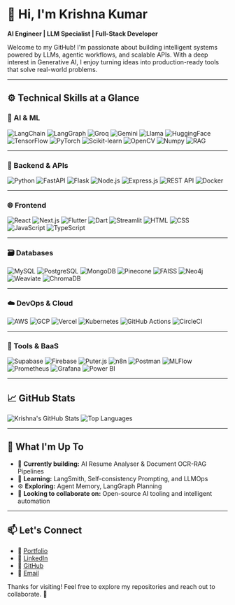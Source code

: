 # 👋 Hi, I'm Krishna Kumar

**AI Engineer | LLM Specialist | Full-Stack Developer**

Welcome to my GitHub! I'm passionate about building intelligent systems powered by LLMs, agentic workflows, and scalable APIs. With a deep interest in Generative AI, I enjoy turning ideas into production-ready tools that solve real-world problems.

---

## ⚙️ Technical Skills at a Glance

### 🧠 AI & ML

![LangChain](https://img.shields.io/badge/LangChain-000000?style=for-the-badge&logo=data:image/svg+xml;base64,PHN2Zy8+&logoColor=white)
![LangGraph](https://img.shields.io/badge/LangGraph-444?style=for-the-badge)
![Groq](https://img.shields.io/badge/Groq%20LLM-FF6B00?style=for-the-badge)
![Gemini](https://img.shields.io/badge/Gemini-4285F4?style=for-the-badge&logo=google)
![Llama](https://img.shields.io/badge/LLaMA-000000?style=for-the-badge)
![HuggingFace](https://img.shields.io/badge/HuggingFace-FCC624?style=for-the-badge&logo=huggingface&logoColor=black)
![TensorFlow](https://img.shields.io/badge/TensorFlow-FF6F00?style=for-the-badge&logo=tensorflow)
![PyTorch](https://img.shields.io/badge/PyTorch-EE4C2C?style=for-the-badge&logo=pytorch&logoColor=white)
![Scikit-learn](https://img.shields.io/badge/Scikit--learn-F7931E?style=for-the-badge&logo=scikit-learn)
![OpenCV](https://img.shields.io/badge/OpenCV-5C3EE8?style=for-the-badge&logo=opencv&logoColor=white)
![Numpy](https://img.shields.io/badge/Numpy-013243?style=for-the-badge&logo=numpy)
![RAG](https://img.shields.io/badge/RAG%20Pipeline-blue?style=for-the-badge)

---

### 🧱 Backend & APIs

![Python](https://img.shields.io/badge/Python-3776AB?style=for-the-badge&logo=python&logoColor=white)
![FastAPI](https://img.shields.io/badge/FastAPI-009688?style=for-the-badge&logo=fastapi)
![Flask](https://img.shields.io/badge/Flask-000000?style=for-the-badge&logo=flask&logoColor=white)
![Node.js](https://img.shields.io/badge/Node.js-339933?style=for-the-badge&logo=node.js&logoColor=white)
![Express.js](https://img.shields.io/badge/Express.js-000000?style=for-the-badge&logo=express&logoColor=white)
![REST API](https://img.shields.io/badge/REST%20API-005571?style=for-the-badge)
![Docker](https://img.shields.io/badge/Docker-2496ED?style=for-the-badge&logo=docker&logoColor=white)

---

### 🌐 Frontend

![React](https://img.shields.io/badge/React-20232A?style=for-the-badge&logo=react&logoColor=61DAFB)
![Next.js](https://img.shields.io/badge/Next.js-000000?style=for-the-badge&logo=next.js)
![Flutter](https://img.shields.io/badge/Flutter-02569B?style=for-the-badge&logo=flutter&logoColor=white)
![Dart](https://img.shields.io/badge/Dart-0175C2?style=for-the-badge&logo=dart)
![Streamlit](https://img.shields.io/badge/Streamlit-FF4B4B?style=for-the-badge&logo=streamlit)
![HTML](https://img.shields.io/badge/HTML5-E34F26?style=for-the-badge&logo=html5&logoColor=white)
![CSS](https://img.shields.io/badge/CSS3-1572B6?style=for-the-badge&logo=css3&logoColor=white)
![JavaScript](https://img.shields.io/badge/JavaScript-F7DF1E?style=for-the-badge&logo=javascript&logoColor=black)
![TypeScript](https://img.shields.io/badge/TypeScript-3178C6?style=for-the-badge&logo=typescript&logoColor=white)

---

### 🗃️ Databases

![MySQL](https://img.shields.io/badge/MySQL-4479A1?style=for-the-badge&logo=mysql&logoColor=white)
![PostgreSQL](https://img.shields.io/badge/PostgreSQL-4169E1?style=for-the-badge&logo=postgresql&logoColor=white)
![MongoDB](https://img.shields.io/badge/MongoDB-47A248?style=for-the-badge&logo=mongodb&logoColor=white)
![Pinecone](https://img.shields.io/badge/Pinecone-000000?style=for-the-badge)
![FAISS](https://img.shields.io/badge/FAISS-005571?style=for-the-badge)
![Neo4j](https://img.shields.io/badge/Neo4j-008CC1?style=for-the-badge&logo=neo4j)
![Weaviate](https://img.shields.io/badge/Weaviate-3178C6?style=for-the-badge)
![ChromaDB](https://img.shields.io/badge/ChromaDB-4285F4?style=for-the-badge&logo=google-chrome)

---

### ☁️ DevOps & Cloud

![AWS](https://img.shields.io/badge/AWS-232F3E?style=for-the-badge&logo=amazon-aws)
![GCP](https://img.shields.io/badge/GCP-4285F4?style=for-the-badge&logo=google-cloud)
![Vercel](https://img.shields.io/badge/Vercel-000000?style=for-the-badge&logo=vercel)
![Kubernetes](https://img.shields.io/badge/Kubernetes-326CE5?style=for-the-badge&logo=kubernetes)
![GitHub Actions](https://img.shields.io/badge/GitHub%20Actions-2088FF?style=for-the-badge&logo=github-actions&logoColor=white)
![CircleCI](https://img.shields.io/badge/CircleCI-343434?style=for-the-badge&logo=circleci)

---

### 🔧 Tools & BaaS

![Supabase](https://img.shields.io/badge/Supabase-3ECF8E?style=for-the-badge&logo=supabase)
![Firebase](https://img.shields.io/badge/Firebase-FFCA28?style=for-the-badge&logo=firebase)
![Puter.js](https://img.shields.io/badge/Puter.js-222?style=for-the-badge)
![n8n](https://img.shields.io/badge/n8n-FF6B00?style=for-the-badge&logo=n8n)
![Postman](https://img.shields.io/badge/Postman-FF6C37?style=for-the-badge&logo=postman)
![MLFlow](https://img.shields.io/badge/MLFlow-0064A5?style=for-the-badge)
![Prometheus](https://img.shields.io/badge/Prometheus-E6522C?style=for-the-badge&logo=prometheus)
![Grafana](https://img.shields.io/badge/Grafana-F46800?style=for-the-badge&logo=grafana)
![Power BI](https://img.shields.io/badge/Power%20BI-F2C811?style=for-the-badge&logo=powerbi&logoColor=black)

---

## 📈 GitHub Stats

![Krishna's GitHub Stats](https://github-readme-stats.vercel.app/api?username=krishnakumar51&show_icons=true&theme=radical)
![Top Languages](https://github-readme-stats.vercel.app/api/top-langs/?username=krishnakumar51&layout=compact&theme=radical)

---

## 🌱 What I'm Up To

- 🔭 **Currently building:** AI Resume Analyser & Document OCR-RAG Pipelines  
- 🌱 **Learning:** LangSmith, Self-consistency Prompting, and LLMOps  
- ⚙️ **Exploring:** Agent Memory, LangGraph Planning  
- 🤝 **Looking to collaborate on:** Open-source AI tooling and intelligent automation  

---

## 📫 Let's Connect

- 🔗 [Portfolio](https://krishna-ai-persona-hub.vercel.app)
- 💼 [LinkedIn](https://www.linkedin.com/in/g51-krishna)
- 🐙 [GitHub](https://github.com/krishnakumar51)
- 📧 [Email](mailto:godkrishnasskal@gmail.com)

Thanks for visiting! Feel free to explore my repositories and reach out to collaborate. 🚀

